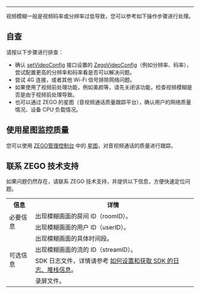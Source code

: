 <Title>怎么处理视频模糊问题？</Title>



- - -

视频模糊一般是视频码率或分辨率过低导致，您可以参考如下操作步骤进行处理。

## 自查

请按以下步骤进行排查：

- 确认 [setVideoConfig](https://doc-zh.zego.im/article/api?doc=Express_Video_SDK_API~Java~class~im-zego-zegoexpress-zego-express-engine#set-video-config) 接口设置的 [ZegoVideoConfig](https://doc-zh.zego.im/article/api?doc=Express_Video_SDK_API~Java~class~im-zego-zegoexpress-entity-zego-video-config)（例如分辨率、码率），尝试配置更高的分辨率和码率看是否可以解决问题。
- 尝试 4G 连接，或者其他 Wi-Fi 信号排除网络问题。
- 如果使用了视频前处理功能，例如美颜等，请先关闭该功能，检查视频模糊是否是由于视频前处理导致。
- 也可以通过 ZEGO 的星图（音视频通话质量跟踪平台），确认用户的网络质量情况、设备 CPU 负载情况。

## 使用星图监控质量

您可以使用 [ZEGO管理控制台](https://console.zego.im/) 中的 [星图](https://console.zego.im)，对音视频通话的质量进行跟踪。


## 联系 ZEGO 技术支持

如果问题仍然存在，请联系 ZEGO 技术支持，并提供以下信息，方便快速定位问题。

<table>
  
  <tbody><tr>
    <th>信息</th>
    <th>详情</th>
  </tr>
  <tr>
    <td rowspan="2">必要信息</td>
    <td>出现模糊画面的房间 ID（roomID）。</td>
  </tr>
  <tr>
    <td>出现模糊画面的用户 ID（userID）。</td>
  </tr>
  <tr>
    <td rowspan="4">可选信息</td>
    <td>出现模糊画面的具体时间段。</td>
  </tr>
  <tr>
    <td>出现模糊画面的流的 ID（streamID）。</td>
  </tr>
  <tr>
    <td>SDK 日志文件，详情请参考 <a target="_blank" href="https://doc-zh.zego.im/faq/express_sdkLog">如何设置和获取 SDK 的日志、堆栈信息</a>。</td>
  </tr>
  <tr>
    <td>录屏文件。</td>
  </tr>
</tbody></table>
